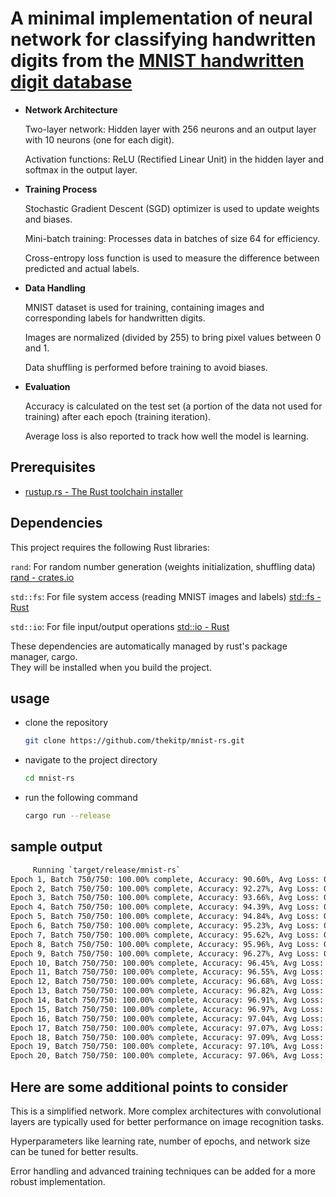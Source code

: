 # A minimal implementation of neural network for classifying handwritten digits from the [MNIST handwritten digit database](https://yann.lecun.com/exdb/mnist/)  

- **Network Architecture**

    Two-layer network: Hidden layer with 256 neurons and an output layer with 10 neurons (one for each digit).  

    Activation functions: ReLU (Rectified Linear Unit) in the hidden layer and softmax in the output layer.  



- **Training Process**

    Stochastic Gradient Descent (SGD) optimizer is used to update weights and biases.  

    Mini-batch training: Processes data in batches of size 64 for efficiency.  

    Cross-entropy loss function is used to measure the difference between predicted and actual labels.  


- **Data Handling**

    MNIST dataset is used for training, containing images and corresponding labels for handwritten digits.  

    Images are normalized (divided by 255) to bring pixel values between 0 and 1.  

    Data shuffling is performed before training to avoid biases.  


- **Evaluation**

    Accuracy is calculated on the test set (a portion of the data not used for training) after each epoch (training iteration).  

    Average loss is also reported to track how well the model is learning.  


## Prerequisites  
- [rustup.rs - The Rust toolchain installer](https://rustup.rs/)

## Dependencies

This project requires the following Rust libraries:  

`rand`: For random number generation (weights initialization, shuffling data) [rand - crates.io](https://crates.io/crates/rand)  

`std::fs`: For file system access (reading MNIST images and labels)  [std::fs - Rust](https://doc.rust-lang.org/std/fs/index.html)  

`std::io`: For file input/output operations  [std::io - Rust](https://doc.rust-lang.org/std/io/index.html)  

These dependencies are automatically managed by rust's package manager, cargo.  
They will be installed when you build the project.

## usage  
- clone the repository
    ```sh
    git clone https://github.com/thekitp/mnist-rs.git
    ```
- navigate to the project directory
    ```sh
    cd mnist-rs
    ```
- run the following command  
    ```sh
    cargo run --release
    ```

## sample output  
```sh
     Running `target/release/mnist-rs`
Epoch 1, Batch 750/750: 100.00% complete, Accuracy: 90.60%, Avg Loss: 0.4668
Epoch 2, Batch 750/750: 100.00% complete, Accuracy: 92.27%, Avg Loss: 0.2355
Epoch 3, Batch 750/750: 100.00% complete, Accuracy: 93.66%, Avg Loss: 0.1891
Epoch 4, Batch 750/750: 100.00% complete, Accuracy: 94.39%, Avg Loss: 0.1570
Epoch 5, Batch 750/750: 100.00% complete, Accuracy: 94.84%, Avg Loss: 0.1331
Epoch 6, Batch 750/750: 100.00% complete, Accuracy: 95.23%, Avg Loss: 0.1147
Epoch 7, Batch 750/750: 100.00% complete, Accuracy: 95.62%, Avg Loss: 0.1001
Epoch 8, Batch 750/750: 100.00% complete, Accuracy: 95.96%, Avg Loss: 0.0883
Epoch 9, Batch 750/750: 100.00% complete, Accuracy: 96.27%, Avg Loss: 0.0784
Epoch 10, Batch 750/750: 100.00% complete, Accuracy: 96.45%, Avg Loss: 0.0702
Epoch 11, Batch 750/750: 100.00% complete, Accuracy: 96.55%, Avg Loss: 0.0632
Epoch 12, Batch 750/750: 100.00% complete, Accuracy: 96.68%, Avg Loss: 0.0573
Epoch 13, Batch 750/750: 100.00% complete, Accuracy: 96.82%, Avg Loss: 0.0521
Epoch 14, Batch 750/750: 100.00% complete, Accuracy: 96.91%, Avg Loss: 0.0476
Epoch 15, Batch 750/750: 100.00% complete, Accuracy: 96.97%, Avg Loss: 0.0436
Epoch 16, Batch 750/750: 100.00% complete, Accuracy: 97.04%, Avg Loss: 0.0401
Epoch 17, Batch 750/750: 100.00% complete, Accuracy: 97.07%, Avg Loss: 0.0370
Epoch 18, Batch 750/750: 100.00% complete, Accuracy: 97.09%, Avg Loss: 0.0343
Epoch 19, Batch 750/750: 100.00% complete, Accuracy: 97.10%, Avg Loss: 0.0318
Epoch 20, Batch 750/750: 100.00% complete, Accuracy: 97.06%, Avg Loss: 0.0296
```
## Here are some additional points to consider

This is a simplified network. More complex architectures with convolutional layers are typically used for better performance on image recognition tasks.  

Hyperparameters like learning rate, number of epochs, and network size can be tuned for better results.  

Error handling and advanced training techniques can be added for a more robust implementation.  

